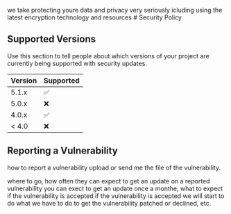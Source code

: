 we take protecting youre data and privacy very seriously icluding using the latest encryption technology and resources  # Security Policy  

## Supported Versions

Use this section to tell people about which versions of your project are
currently being supported with security updates.

| Version | Supported          |
| ------- | ------------------ |
| 5.1.x   | :white_check_mark: |
| 5.0.x   | :x:                |
| 4.0.x   | :white_check_mark: |
| < 4.0   | :x:                |

## Reporting a Vulnerability

how to report a vulnerability upload or send me the file of the vulnerability.

 where to go, how often they can expect to get an update on a
reported vulnerability you can exect to get an update once a monthe, what to expect if the vulnerability is accepted if the vulnerability is accepted we will start to do what we have to do to get the vulnerability patched  or
declined, etc.
